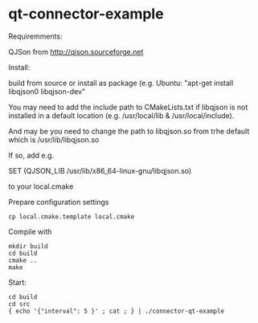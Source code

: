 qt-connector-example
=====================

Requiremments:

QJSon from http://qjson.sourceforge.net

Install:

build from source or install as package (e.g. Ubuntu: "apt-get install libqjson0 libqjson-dev"

You may need to add the include path to CMakeLists.txt if libqjson is not installed in a default location (e.g. /usr/local/lib & /usr/local/include).

And may be you need to change the path to libqjson.so from trhe default which is /usr/lib/libqjson.so

If so, add e.g.

SET (QJSON_LIB /usr/lib/x86_64-linux-gnu/libqjson.so)

to your local.cmake


Prepare configuration settings
    
    cp local.cmake.template local.cmake

Compile with

    mkdir build
    cd build
    cmake ..
    make

Start:

    cd build
    cd src
    { echo '{"interval": 5 }' ; cat ; } | ./connector-qt-example


